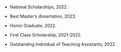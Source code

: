 - National Scholarships, 2022.

- Best Master’s dissertation, 2023.

- Honor Graduate, 2022.

- First Class Scholarship, 2021-2022.

- Outstanding Individual of Teaching Assistants, 2022.